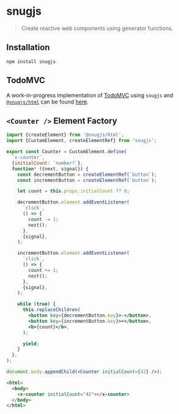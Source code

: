# snugjs

> Create reactive web components using generator functions.

## Installation

```
npm install snugjs
```

## TodoMVC

A work-in-progress implementation of [TodoMVC](http://todomvc.com) using
`snugjs` and [`@snugjs/html`](https://github.com/clebert/snugjs-html) can be
found [here](https://github.com/clebert/snugjs-todomvc).

## `<Counter />` Element Factory

```jsx
import {createElement} from '@snugjs/html';
import {CustomElement, createElementRef} from 'snugjs';

export const Counter = CustomElement.define(
  `x-counter`,
  {initialCount: `number?`},
  function* ({next, signal}) {
    const decrementButton = createElementRef(`button`);
    const incrementButton = createElementRef(`button`);

    let count = this.props.initialCount ?? 0;

    decrementButton.element.addEventListener(
      `click`,
      () => {
        count -= 1;
        next();
      },
      {signal},
    );

    incrementButton.element.addEventListener(
      `click`,
      () => {
        count += 1;
        next();
      },
      {signal},
    );

    while (true) {
      this.replaceChildren(
        <button key={decrementButton.key}>-</button>,
        <button key={incrementButton.key}>+</button>,
        <b>{count}</b>,
      );

      yield;
    }
  },
);
```

```jsx
document.body.appendChild(<Counter initialCount={42} />);
```

```html
<html>
  <body>
    <x-counter initialCount="42"></x-counter>
  </body>
</html>
```
